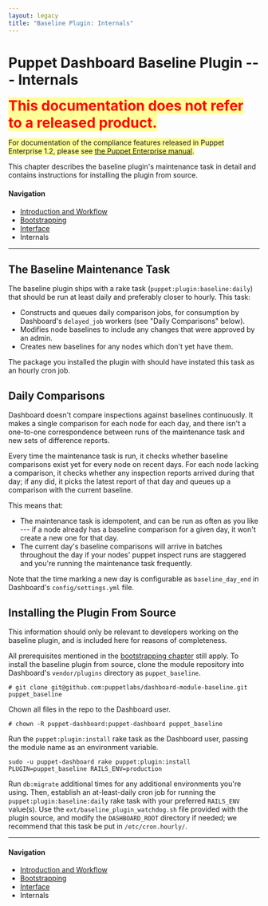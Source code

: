```yaml
---
layout: legacy
title: "Baseline Plugin: Internals"
---
```


Puppet Dashboard Baseline Plugin --- Internals
====

<span style="font-size: 2em; font-weight: bold; color: red; background-color: #ff9;">This documentation does not refer to a released product.</span> 

<span style="background-color: #ff9;">For documentation of the compliance features released in Puppet Enterprise 1.2, please see [the Puppet Enterprise manual](/pe/).</span>

This chapter describes the baseline plugin's maintenance task in detail and contains instructions for installing the plugin from source. 

#### Navigation

* [Introduction and Workflow](./pb_workflow.html)
* [Bootstrapping](./pb_bootstrapping.html)
* [Interface](./pb_interface.html)
* Internals

* * * 

The Baseline Maintenance Task
--------

The baseline plugin ships with a rake task (`puppet:plugin:baseline:daily`) that should be run at least daily and preferably closer to hourly. This task:

* Constructs and queues daily comparison jobs, for consumption by Dashboard's `delayed_job` workers (see "Daily Comparisons" below). 
* Modifies node baselines to include any changes that were approved by an admin.
* Creates new baselines for any nodes which don't yet have them. <!-- Anything else I'm forgetting? -->

The package you installed the plugin with should have instated this task as an hourly cron job. 

Daily Comparisons
--------

Dashboard doesn't compare inspections against baselines continuously. It makes a single comparison for each node for each day, and there isn't a one-to-one correspondence between runs of the maintenance task and new sets of difference reports. 

Every time the maintenance task is run, it checks whether baseline comparisons exist yet for every node on recent days. <!-- is there a 7-day limit? --> For each node lacking a comparison, it checks whether any inspection reports arrived during that day; if any did, it picks the latest report of that day and queues up a comparison with the current baseline. 

This means that:

* The maintenance task is idempotent, and can be run as often as you like --- if a node already has a baseline comparison for a given day, it won't create a new one for that day.
* The current day's baseline comparisons will arrive in batches throughout the day if your nodes' puppet inspect runs are staggered and you're running the maintenance task frequently. 

Note that the time marking a new day is configurable as `baseline_day_end` in Dashboard's `config/settings.yml` file. 

Installing the Plugin From Source
-----

This information should only be relevant to developers working on the baseline plugin, and is included here for reasons of completeness.

All prerequisites mentioned in the [bootstrapping chapter](./pb_bootstrapping.html) still apply. To install the baseline plugin from source, clone the module repository into Dashboard's `vendor/plugins` directory as `puppet_baseline`.

    # git clone git@github.com:puppetlabs/dashboard-module-baseline.git puppet_baseline

Chown all files in the repo to the Dashboard user.

    # chown -R puppet-dashboard:puppet-dashboard puppet_baseline

Run the `puppet:plugin:install` rake task as the Dashboard user, passing the
module name as an environment variable.

    sudo -u puppet-dashboard rake puppet:plugin:install PLUGIN=puppet_baseline RAILS_ENV=production

Run `db:migrate` additional times for any additional environments you're using. Then, establish an at-least-daily cron job for running the `puppet:plugin:baseline:daily` rake task with your preferred `RAILS_ENV` value(s). Use the `ext/baseline_plugin_watchdog.sh` file provided with the plugin source, and modify the `DASHBOARD_ROOT` directory if needed; we recommend that this task be put in `/etc/cron.hourly/`.

* * * 

#### Navigation

* [Introduction and Workflow](./pb_workflow.html)
* [Bootstrapping](./pb_bootstrapping.html)
* [Interface](./pb_interface.html)
* Internals

